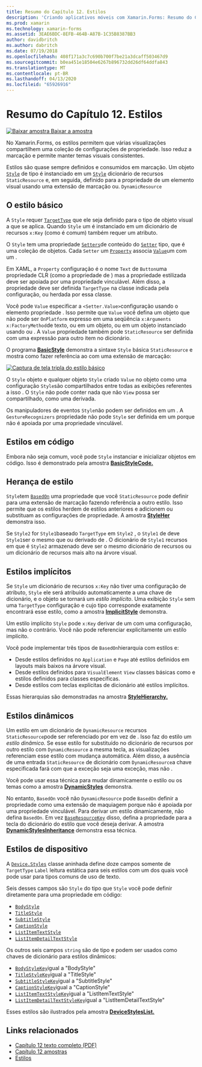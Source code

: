 ```yaml
---
title: Resumo do Capítulo 12. Estilos
description: 'Criando aplicativos móveis com Xamarin.Forms: Resumo do Capítulo 12. Estilos'
ms.prod: xamarin
ms.technology: xamarin-forms
ms.assetid: 3EAE6BDC-8EFB-464B-A87B-1C35B8387BB3
author: davidbritch
ms.author: dabritch
ms.date: 07/19/2018
ms.openlocfilehash: 408f171a3c7c690b700f7be21a3dcaff503467d9
ms.sourcegitcommit: b0ea451e18504e6267b896732dd26df64ddfa843
ms.translationtype: MT
ms.contentlocale: pt-BR
ms.lasthandoff: 04/13/2020
ms.locfileid: "65926916"
---
```

# <a name="summary-of-chapter-12-styles"></a>Resumo do Capítulo 12. Estilos

[![Baixar](~/media/shared/download.png) amostra Baixar a amostra](https://github.com/xamarin/xamarin-forms-book-samples/tree/master/Chapter12)

No Xamarin.Forms, os estilos permitem que várias visualizações compartilhem uma coleção de configurações de propriedade. Isso reduz a marcação e permite manter temas visuais consistentes.

Estilos são quase sempre definidos e consumidos em marcação. Um objeto [`Style`](xref:Xamarin.Forms.Style) de tipo é instanciado em um [`Style`](xref:Xamarin.Forms.NavigableElement.Style) dicionário de recursos `StaticResource` e, em seguida, definido para a propriedade de um elemento visual usando uma extensão de marcação ou. `DynamicResource`

## <a name="the-basic-style"></a>O estilo básico

A `Style` requer [`TargetType`](xref:Xamarin.Forms.Style.TargetType) que ele seja definido para o tipo de objeto visual a que se aplica. Quando `Style` um é instanciado em um dicionário de recursos `x:Key` (como é comum) também requer um atributo.

O `Style` tem uma propriedade [`Setters`](xref:Xamarin.Forms.Style.Setters)de conteúdo do [`Setter`](xref:Xamarin.Forms.Setter) tipo, que é uma coleção de objetos. Cada `Setter` um [`Property`](xref:Xamarin.Forms.Setter.Property) associa [`Value`](xref:Xamarin.Forms.Setter.Value)um com um .

Em XAML, a `Property` configuração é o nome `Text` de `Button`uma propriedade CLR (como a propriedade de ) mas a propriedade estilizada deve ser apoiada por uma propriedade vinculável. Além disso, a propriedade deve ser definida `TargetType` na classe indicada pela configuração, ou herdada por essa classe.

Você pode `Value` especificar a `<Setter.Value>`configuração usando o elemento propriedade . Isso permite que `Value` você defina um objeto que não pode ser `OnPlatform` expresso em uma seqüência `x:Arguments` `x:FactoryMethod`de texto, ou em um objeto, ou em um objeto instanciado usando ou . A `Value` propriedade também pode `StaticResource` ser definida com uma expressão para outro item no dicionário.

O programa [**BasicStyle**](https://github.com/xamarin/xamarin-forms-book-samples/tree/master/Chapter12/BasicStyle) demonstra a sintaxe `Style` básica `StaticResource` e mostra como fazer referência ao com uma extensão de marcação:

[![Captura de tela tripla do estilo básico](images/ch12fg01-small.png "Estilos básicos")](images/ch12fg01-large.png#lightbox "Estilos básicos")

O `Style` objeto e qualquer objeto `Style` criado `Value` no objeto como uma configuração `Style`são compartilhados entre todas as exibições referentes a isso . O `Style` não pode conter nada que não `View` possa ser compartilhado, como uma derivada.

Os manipuladores de eventos `Style`não podem ser definidos em um . A `GestureRecognizers` propriedade não pode `Style` ser definida em um porque não é apoiada por uma propriedade vinculável.

## <a name="styles-in-code"></a>Estilos em código

Embora não seja comum, você pode `Style` instanciar e inicializar objetos em código. Isso é demonstrado pela amostra [**BasicStyleCode.**](https://github.com/xamarin/xamarin-forms-book-samples/tree/master/Chapter12/BasicStyleCode)

## <a name="style-inheritance"></a>Herança de estilo

`Style`tem [`BasedOn`](xref:Xamarin.Forms.Style.BasedOn) uma propriedade que você `StaticResource` pode definir para uma extensão de marcação fazendo referência a outro estilo. Isso permite que os estilos herdem de estilos anteriores e adicionem ou substituam as configurações de propriedade. A amostra [**StyleHer**](https://github.com/xamarin/xamarin-forms-book-samples/tree/master/Chapter12/StyleInheritance) demonstra isso.

Se `Style2` for `Style1`baseado `TargetType` em `Style2` , o `Style1` de deve `Style1`ser o mesmo que ou derivado de . O dicionário de `Style1` recursos em que é `Style2` armazenado deve ser o mesmo dicionário de recursos ou um dicionário de recursos mais alto na árvore visual.

## <a name="implicit-styles"></a>Estilos implícitos

Se `Style` um dicionário de recursos `x:Key` não tiver uma configuração de atributo, `Style` ele será atribuído automaticamente a uma chave de dicionário, e o objeto se tornará um *estilo implícito*. Uma exibição `Style` sem uma `TargetType` configuração e cujo tipo corresponde exatamente encontrará esse estilo, como a amostra [**ImplicitStyle**](https://github.com/xamarin/xamarin-forms-book-samples/tree/master/Chapter12/ImplicitStyle) demonstra.

Um estilo implícito `Style` pode `x:Key` derivar de um com uma configuração, mas não o contrário. Você não pode referenciar explicitamente um estilo implícito.

Você pode implementar três tipos de `BasedOn`hierarquia com estilos e:

- Desde estilos definidos no `Application` e `Page` até estilos definidos em layouts mais baixos na árvore visual.
- Desde estilos definidos para `VisualElement` `View` classes básicas como e estilos definidos para classes específicas.
- Desde estilos com teclas explícitas de dicionário até estilos implícitos.

Essas hierarquias são demonstradas na amostra [**StyleHierarchy.**](https://github.com/xamarin/xamarin-forms-book-samples/tree/master/Chapter12/StyleHierarchy)

## <a name="dynamic-styles"></a>Estilos dinâmicos

Um estilo em um dicionário de `DynamicResource` recursos `StaticResource`pode ser referenciado por em vez de . Isso faz do estilo um *estilo dinâmico.* Se esse estilo for substituído no dicionário de recursos por outro estilo com `DynamicResource` a mesma tecla, as visualizações referenciam esse estilo com mudança automática. Além disso, a ausência de uma entrada `StaticResource` de dicionário com `DynamicResource`a chave especificada fará com que a exceção seja uma exceção, mas não .

Você pode usar essa técnica para mudar dinamicamente o estilo ou os temas como a amostra [**DynamicStyles**](https://github.com/xamarin/xamarin-forms-book-samples/tree/master/Chapter12/DynamicStyles) demonstra.

No entanto, `BasedOn` você não `DynamicResource` pode `BasedOn` definir a propriedade como uma extensão de maquiagem porque não é apoiada por uma propriedade vinculável. Para derivar um estilo dinamicamente, não defina `BasedOn`. Em vez [`BaseResourceKey`](xref:Xamarin.Forms.Style.BaseResourceKey) disso, defina a propriedade para a tecla do dicionário do estilo que você deseja derivar. A amostra [**DynamicStylesInheritance**](https://github.com/xamarin/xamarin-forms-book-samples/tree/master/Chapter12/DynaStylesInh) demonstra essa técnica.

## <a name="device-styles"></a>Estilos de dispositivo

A [`Device.Styles`](xref:Xamarin.Forms.Device.Styles) classe aninhada define doze campos somente de `TargetType` `Label` leitura estática para seis estilos com um dos quais você pode usar para tipos comuns de uso de texto.

Seis desses campos são `Style` do tipo que `Style` você pode definir diretamente para uma propriedade em código:

- [`BodyStyle`](xref:Xamarin.Forms.Device.Styles.BodyStyle)
- [`TitleStyle`](xref:Xamarin.Forms.Device.Styles.TitleStyle)
- [`SubtitleStyle`](xref:Xamarin.Forms.Device.Styles.SubtitleStyle)
- [`CaptionStyle`](xref:Xamarin.Forms.Device.Styles.CaptionStyle)
- [`ListItemTextStyle`](xref:Xamarin.Forms.Device.Styles.ListItemTextStyle)
- [`ListItemDetailTextStyle`](xref:Xamarin.Forms.Device.Styles.ListItemDetailTextStyle)

Os outros seis campos `string` são de tipo e podem ser usados como chaves de dicionário para estilos dinâmicos:

- [`BodyStyleKey`](xref:Xamarin.Forms.Device.Styles.BodyStyleKey)igual a "BodyStyle"
- [`TitleStyleKey`](xref:Xamarin.Forms.Device.Styles.TitleStyleKey)igual a "TitleStyle"
- [`SubtitleStyleKey`](xref:Xamarin.Forms.Device.Styles.SubtitleStyleKey)igual a "SubtitleStyle"
- [`CaptionStyleKey`](xref:Xamarin.Forms.Device.Styles.CaptionStyleKey)igual a "CaptionStyle"
- [`ListItemTextStyleKey`](xref:Xamarin.Forms.Device.Styles.ListItemTextStyleKey)igual a "ListItemTextStyle"
- [`ListItemDetailTextStyleKey`](xref:Xamarin.Forms.Device.Styles.ListItemDetailTextStyleKey)igual a "ListItemDetailTextStyle"

Esses estilos são ilustrados pela amostra [**DeviceStylesList.**](https://github.com/xamarin/xamarin-forms-book-samples/tree/master/Chapter12/DeviceStylesList)

## <a name="related-links"></a>Links relacionados

- [Capítulo 12 texto completo (PDF)](https://download.xamarin.com/developer/xamarin-forms-book/XamarinFormsBook-Ch12-Apr2016.pdf)
- [Capítulo 12 amostras](https://github.com/xamarin/xamarin-forms-book-samples/tree/master/Chapter12)
- [Estilos](~/xamarin-forms/user-interface/styles/index.md)
